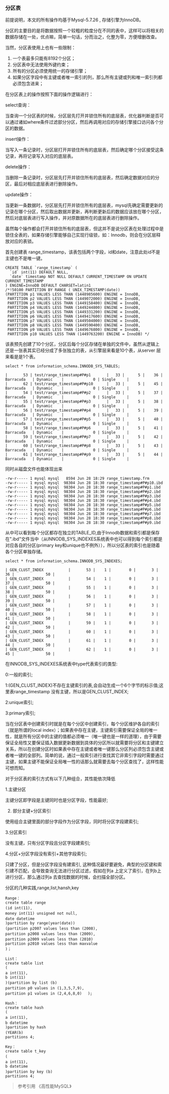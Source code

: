 ### 分区表

前提说明，本文的所有操作均基于Mysql-5.7.26 , 存储引擎为InnoDB。

分区的主要目的是将数据按照一个较粗的粒度分在不同的表中，这样可以将相关的数据存储在一处，优点嘛，简单一句话，分而治之，化整为零，方便增删改查。

当然，分区表使用上也有一些限制：
1. 一个表最多只能有8192个分区；
2. 分区表中无法使用外键约束；
3. 所有的分区必须使用统一的存储引擎；
3. 如果分区字段中有主键或者唯一索引的列，那么所有主键或列和唯一索引列都必须包含进来；

在分区表上的操作按照下面的操作逻辑进行：

select查询：

当查询一个分区表的时候，分区层先打开并锁住所有的底层表，优化器判断是否可以通过诸如where条件过滤部分分区，然后再调用对应的存储引擎接口访问各个分区的数据。

insert操作：

当写入一条记录时，分区层打开并锁住所有的底层表，然后确定哪个分区接受这条记录，再将记录写入对应的底层表。

delete操作：

当删除一条记录时，分区层先打开并锁住所有的底层表，然后确定数据对应的分区，最后对相应底层表进行删除操作。

update操作：

当更新一条数据时，分区层先打开并锁住所有的底层表，mysql先确定需要更新的记录在哪个分区，然后取出数据并更新，再判断更新后的数据应该放在哪个分区，然后对底层表进行写入操作，并对原数据所在的底层表进行删除操作。

虽然每个操作都会打开并锁住所有的底层表，但这并不是说分区表在处理过程中是锁住全表的，如果存储引擎能够自己实现行级锁，如：Innodb，则会在分区层释放对应的表锁。

首先创建表 range_timestamp，该表包括两个字段，id和date，注意此处id不是主键也不是唯一键。
  
```
CREATE TABLE `range_timestamp` (
  `id` int(11) DEFAULT NULL,
  `date` timestamp NOT NULL DEFAULT CURRENT_TIMESTAMP ON UPDATE CURRENT_TIMESTAMP
) ENGINE=InnoDB DEFAULT CHARSET=latin1
/*!50100 PARTITION BY RANGE ( UNIX_TIMESTAMP(date))
(PARTITION p1 VALUES LESS THAN (1448985600) ENGINE = InnoDB,
 PARTITION p2 VALUES LESS THAN (1449072000) ENGINE = InnoDB,
 PARTITION p3 VALUES LESS THAN (1449158400) ENGINE = InnoDB,
 PARTITION p4 VALUES LESS THAN (1449244800) ENGINE = InnoDB,
 PARTITION p5 VALUES LESS THAN (1449331200) ENGINE = InnoDB,
 PARTITION p6 VALUES LESS THAN (1449417600) ENGINE = InnoDB,
 PARTITION p7 VALUES LESS THAN (1449504000) ENGINE = InnoDB,
 PARTITION p8 VALUES LESS THAN (1449590400) ENGINE = InnoDB,
 PARTITION p9 VALUES LESS THAN (1449676800) ENGINE = InnoDB,
 PARTITION p10 VALUES LESS THAN (1449763200) ENGINE = InnoDB) */
```

该表预先创建了10个分区，分区后每个分区存储在单独的文件中，虽然从逻辑上还是一张表其实已经分成了多张独立的表，从引擎层来看是10个表，从server 层来看是是1个表。

```
select * from information_schema.INNODB_SYS_TABLES;

|       53 | test/range_timestamp#P#p1       |   33 |      5 |    36 | Barracuda   | Dynamic    |             0 | Single     |
|       62 | test/range_timestamp#P#p10      |   33 |      5 |    45 | Barracuda   | Dynamic    |             0 | Single     |
|       54 | test/range_timestamp#P#p2       |   33 |      5 |    37 | Barracuda   | Dynamic    |             0 | Single     |
|       55 | test/range_timestamp#P#p3       |   33 |      5 |    38 | Barracuda   | Dynamic    |             0 | Single     |
|       56 | test/range_timestamp#P#p4       |   33 |      5 |    39 | Barracuda   | Dynamic    |             0 | Single     |
|       57 | test/range_timestamp#P#p5       |   33 |      5 |    40 | Barracuda   | Dynamic    |             0 | Single     |
|       58 | test/range_timestamp#P#p6       |   33 |      5 |    41 | Barracuda   | Dynamic    |             0 | Single     |
|       59 | test/range_timestamp#P#p7       |   33 |      5 |    42 | Barracuda   | Dynamic    |             0 | Single     |
|       60 | test/range_timestamp#P#p8       |   33 |      5 |    43 | Barracuda   | Dynamic    |             0 | Single     |
|       61 | test/range_timestamp#P#p9       |   33 |      5 |    44 | Barracuda   | Dynamic    |             0 | Single     |

```

同时从磁盘文件也能体现出来

```
-rw-r----- 1 mysql mysql   8594 Jun 28 18:29 range_timestamp.frm
-rw-r----- 1 mysql mysql  98304 Jun 28 18:30 range_timestamp#P#p10.ibd
-rw-r----- 1 mysql mysql  98304 Jun 28 18:30 range_timestamp#P#p1.ibd
-rw-r----- 1 mysql mysql  98304 Jun 28 18:30 range_timestamp#P#p2.ibd
-rw-r----- 1 mysql mysql  98304 Jun 28 18:30 range_timestamp#P#p3.ibd
-rw-r----- 1 mysql mysql  98304 Jun 28 18:30 range_timestamp#P#p4.ibd
-rw-r----- 1 mysql mysql  98304 Jun 28 18:30 range_timestamp#P#p5.ibd
-rw-r----- 1 mysql mysql  98304 Jun 28 18:30 range_timestamp#P#p6.ibd
-rw-r----- 1 mysql mysql  98304 Jun 28 18:30 range_timestamp#P#p7.ibd
-rw-r----- 1 mysql mysql  98304 Jun 28 18:30 range_timestamp#P#p8.ibd
-rw-r----- 1 mysql mysql  98304 Jun 28 18:30 range_timestamp#P#p9.ibd
```
从中可以看到每个分区都存在独立的TABLE_ID,由于Innodb数据和索引都是保存在".ibd"文件当中（从INNODB_SYS_INDEXES系统表中也可以得到每个索引都是对应各自的分区(primary key和unique也不例外）），所以分区表的索引也是随着各个分区单独存储。

```
select * from information_schema.INNODB_SYS_INDEXES;

| GEN_CLUST_INDEX           |       53 |    1 |        0 |       3 |    36 |              50 |
| GEN_CLUST_INDEX           |       54 |    1 |        0 |       3 |    37 |              50 |
| GEN_CLUST_INDEX           |       55 |    1 |        0 |       3 |    38 |              50 |
| GEN_CLUST_INDEX           |       56 |    1 |        0 |       3 |    39 |              50 |
| GEN_CLUST_INDEX           |       57 |    1 |        0 |       3 |    40 |              50 |
| GEN_CLUST_INDEX           |       58 |    1 |        0 |       3 |    41 |              50 |
| GEN_CLUST_INDEX           |       59 |    1 |        0 |       3 |    42 |              50 |
| GEN_CLUST_INDEX           |       60 |    1 |        0 |       3 |    43 |              50 |
| GEN_CLUST_INDEX           |       61 |    1 |        0 |       3 |    44 |              50 |
| GEN_CLUST_INDEX           |       62 |    1 |        0 |       3 |    45 |              50 |

```

在INNODB_SYS_INDEXES系统表中type代表索引的类型:

0:一般的索引;

1:(GEN_CLUST_INDEX)不存在主键索引的表,会自动生成一个6个字节的标示值;这里表range_timestamp 没有主键，所以是GEN_CLUST_INDEX; 

2:unique索引;

3:primary索引;

当在分区表中创建索引时就是在每个分区中创建索引，每个分区维护各自的索引（就是所谓的local index）；如果表中存在主键，主键索引需要保证全局的唯一性，就是所有分区中的主键的值都必须唯一（唯一键也是一样的道理），由于需要保证全局性又要保证插入数据更新数据到具体的分区所以就需要将分区和主键建立关系，所以在创建分区时如果表中存在主键或者唯一键那么分区列必须包含主键或者唯一键的全部列。简单的说，通过一般索引进行查找其它非索引字段时需要通过主键，如果主键不能保证全局唯一性的话那么就需要去每个分区查找了，这样性能可想而知。
 
对于分区表的索引方式有以下几种组合，其性能依次降低

1.主键分区

主键分区即字段是主键同时也是分区字段，性能最好;

2. 部分主键+分区索引

使用组合主键里面的部分字段作为分区字段，同时将分区字段建索引;

3.分区索引

没有主键，只有分区字段且分区字段建索引;

4.分区+分区字段没有索引+其他字段索引;

只建了分区，但是分区字段没有建索引, 这种情况最好要避免，典型的分区键和索引建不匹配，会导致查询无法进行分区过滤，假如在列a 上定义了索引，在列b上进行分区，那么通过列a 去查找数据的时候，会扫描全部分区。


分区的几种实践,range,list,hansh,key

```
Range：
create table range
(id int(11), 　　
money int(11) unsigned not null, 　　
date datetime 　　
)partition by range(year(date))
(partition p2007 values less than (2008), 　　
partition p2008 values less than (2009), 　　
partition p2009 values less than (2010) 　　
partition p2010 values less than maxvalue 
)；

List：
create table list
(
a int(11), 　　
b int(11) 
)(partition by list (b) 　　
partition p0 values in (1,3,5,7,9), 　　
partition p1 values in (2,4,6,8,0) 　);

Hash：
create table hash
(
a int(11), 　　
b datetime 　　
)partition by hash 
(YEAR(b) 　　
partitions 4;

Key：
create table t_key
( 　　
a int(11), 　　
b datetime
)partition by key (b) 　　
partitions 4;

```

> 参考引用 《高性能MySQL》 
